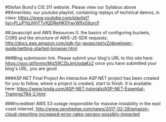 
#Stefan Bund's CIS 311 website. Please view our Syllabus above
##Amenities: 
our youtube playlist, containing replays of technical demos, in class: https://www.youtube.com/playlist?list=PLuPYdJHhTTxfQDReHK0YwrWlfxGtIurcF

##Javascript and AWS Resources
0. the basics of configuring buckets, CORS and the structure of AWS-JS-SDK requests: http://docs.aws.amazon.com/sdk-for-javascript/v2/developer-guide/getting-started-browser.html

###Blog submission link. 
Please submit your blog's URL to this site here: https://goo.gl/forms/Mjz59CZbJmUgdaKx2 once you have submitted your blog's URL, you are good

###ASP.NET Final Project
An interactive ASP.NET project has been created for you to follow, where a project is created, start to finish. It is available here: https://www.lynda.com/ASP-NET-tutorials/ASP-NET-Essential-Training/784-2.html

###Incredible!
AWS S3 outage responsible for massive instability in the east coast internet, http://www.zerohedge.com/news/2017-02-28/amazon-cloud-reporting-increased-error-rates-secgov-possibly-impacted
